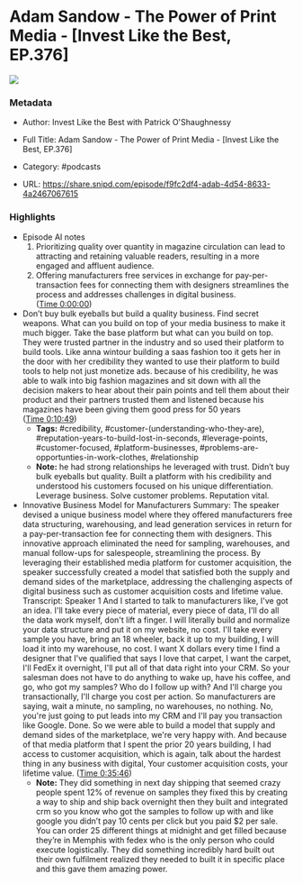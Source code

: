 # Adam Sandow - The Power of Print Media - [Invest Like the Best, EP.376]

![](https://wsrv.nl/?url=https%3A%2F%2Fmegaphone.imgix.net%2Fpodcasts%2Fef669774-cccd-11ed-889b-c36caad6646f%2Fimage%2FILTB_NEW.png%3Fixlib%3Drails-4.3.1%26max-w%3D3000%26max-h%3D3000%26fit%3Dcrop%26auto%3Dformat%2Ccompress&w=100&h=100)

### Metadata

- Author: Invest Like the Best with Patrick O'Shaughnessy
- Full Title: Adam Sandow - The Power of Print Media - [Invest Like the Best, EP.376]
- Category: #podcasts



- URL: https://share.snipd.com/episode/f9fc2df4-adab-4d54-8633-4a2467067615

### Highlights

- Episode AI notes
  1. Prioritizing quality over quantity in magazine circulation can lead to attracting and retaining valuable readers, resulting in a more engaged and affluent audience.
  2. Offering manufacturers free services in exchange for pay-per-transaction fees for connecting them with designers streamlines the process and addresses challenges in digital business. ([Time 0:00:00](https://share.snipd.com/episode-takeaways/f6d1fb6a-d9f5-4b64-b873-a16e1d152353))
- Don’t buy bulk eyeballs but build a quality business. Find secret weapons. What can you build on top of your media business to make it much bigger. Take the base platform but what can you build on top. They were trusted partner in the industry and so used their platform to build tools. Like anna wintour building a saas fashion too it gets her in the door with her credibility they wanted to use their platform to build tools to help not just monetize ads. because of his credibility, he was able to walk into big fashion magazines and sit down with all the decision makers to hear about their pain points and tell them about their product and their partners trusted them and listened because his magazines have been giving them good press for 50 years ([Time 0:10:49](https://share.snipd.com/snip/679bfa4a-7964-4751-8a02-8f1fd7f730de))
    - **Tags:** #credibility, #customer-(understanding-who-they-are), #reputation-years-to-build-lost-in-seconds, #leverage-points, #customer-focused, #platform-businesses, #problems-are-opportunties-in-work-clothes, #relationship
    - **Note:** he had strong relationships he leveraged with trust. Didn’t buy bulk eyeballs but quality. Built a platform with his credibility and understood his customers focused on his unique differentiation. Leverage business. Solve customer problems. Reputation vital.
- Innovative Business Model for Manufacturers
  Summary:
  The speaker devised a unique business model where they offered manufacturers free data structuring, warehousing, and lead generation services in return for a pay-per-transaction fee for connecting them with designers.
  This innovative approach eliminated the need for sampling, warehouses, and manual follow-ups for salespeople, streamlining the process. By leveraging their established media platform for customer acquisition, the speaker successfully created a model that satisfied both the supply and demand sides of the marketplace, addressing the challenging aspects of digital business such as customer acquisition costs and lifetime value.
  Transcript:
  Speaker 1
  And I started to talk to manufacturers like, I've got an idea. I'll take every piece of material, every piece of data, I'll do all the data work myself, don't lift a finger. I will literally build and normalize your data structure and put it on my website, no cost. I'll take every sample you have, bring an 18 wheeler, back it up to my building, I will load it into my warehouse, no cost. I want X dollars every time I find a designer that I've qualified that says I love that carpet, I want the carpet, I'll FedEx it overnight, I'll put all of that data right into your CRM. So your salesman does not have to do anything to wake up, have his coffee, and go, who got my samples? Who do I follow up with? And I'll charge you transactionally, I'll charge you cost per action. So manufacturers are saying, wait a minute, no sampling, no warehouses, no nothing. No, you're just going to put leads into my CRM and I'll pay you transaction like Google. Done. So we were able to build a model that supply and demand sides of the marketplace, we're very happy with. And because of that media platform that I spent the prior 20 years building, I had access to customer acquisition, which is again, talk about the hardest thing in any business with digital, Your customer acquisition costs, your lifetime value. ([Time 0:35:46](https://share.snipd.com/snip/64f2b849-91bb-4932-90e3-f429e60d5dfc))
    - **Note:** They did something in next day shipping that seemed crazy people spent 12% of revenue on samples they fixed this by creating a way to ship and ship back overnight then they built and integrated crm so you know who got the samples to follow up with and like google you didn’t pay 10 cents per click but you paid $2 per sale. You can order 25 different things at midnight and get filled because they’re in Memphis with fedex who is the only person who could execute logistically. They did something incredibly hard built out their own fulfilment realized they needed to built it in specific place and this gave them amazing power.
